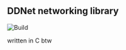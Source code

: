 ## DDNet networking library
![Build](https://github.com/MilkeeyCat/ddnet_protocol/actions/workflows/build.yml/badge.svg)

written in C btw
